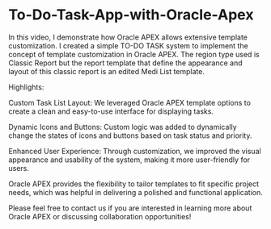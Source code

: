 # To-Do-Task-App-with-Oracle-Apex
In this video, I demonstrate how Oracle APEX allows extensive template customization. I created a simple TO-DO TASK system to implement the concept of template customization in Oracle APEX. The region type used is Classic Report but the report template that define the appearance and layout of this classic report is an edited Medi List template.

Highlights:

Custom Task List Layout: We leveraged Oracle APEX template options to create a clean and easy-to-use interface for displaying tasks.

Dynamic Icons and Buttons: Custom logic was added to dynamically change the states of icons and buttons based on task status and priority.

Enhanced User Experience: Through customization, we improved the visual appearance and usability of the system, making it more user-friendly for users.

Oracle APEX provides the flexibility to tailor templates to fit specific project needs, which was helpful in delivering a polished and functional application.

Please feel free to contact us if you are interested in learning more about Oracle APEX or discussing collaboration opportunities!
